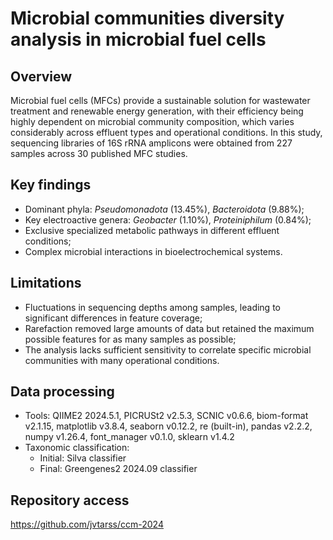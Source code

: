 # Microbial communities diversity analysis in microbial fuel cells

## Overview
Microbial fuel cells (MFCs) provide a sustainable solution for wastewater treatment and renewable energy generation, with their efficiency being highly dependent on microbial community composition, which varies considerably across effluent types and operational conditions. In this study, sequencing libraries of 16S rRNA amplicons were obtained from 227 samples across 30 published MFC studies.

## Key findings
- Dominant phyla: _Pseudomonadota_ (13.45%), _Bacteroidota_ (9.88%);
- Key electroactive genera: _Geobacter_ (1.10%), _Proteiniphilum_ (0.84%);
- Exclusive specialized metabolic pathways in different effluent conditions;
- Complex microbial interactions in bioelectrochemical systems.

## Limitations
- Fluctuations in sequencing depths among samples, leading to significant differences in feature coverage;
- Rarefaction removed large amounts of data but retained the maximum possible features for as many samples as possible;
- The analysis lacks sufficient sensitivity to correlate specific microbial communities with many operational conditions.

## Data processing
- Tools: QIIME2 2024.5.1, PICRUSt2 v2.5.3, SCNIC v0.6.6, biom-format v2.1.15, matplotlib v3.8.4, seaborn v0.12.2, re (built-in), pandas v2.2.2, numpy v1.26.4, font_manager v0.1.0, sklearn v1.4.2 
- Taxonomic classification:
  * Initial: Silva classifier
  * Final: Greengenes2 2024.09 classifier

## Repository access
https://github.com/jvtarss/ccm-2024

